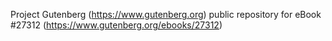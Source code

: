 Project Gutenberg (https://www.gutenberg.org) public repository for eBook #27312 (https://www.gutenberg.org/ebooks/27312)
